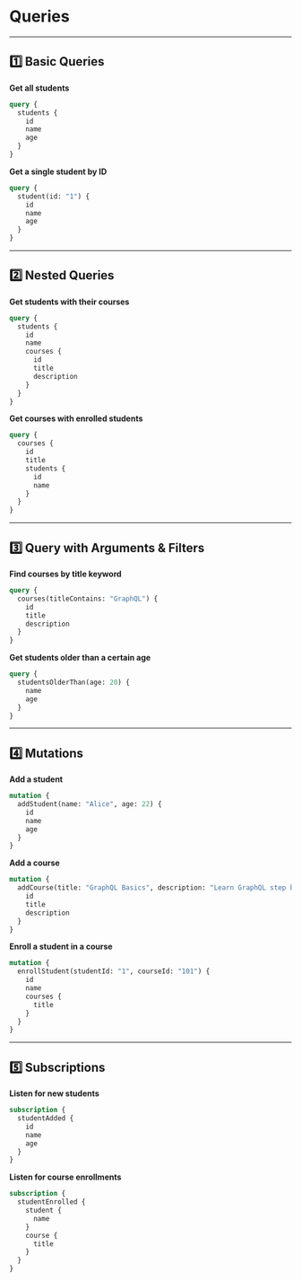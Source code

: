 # Queries

---

## **1️⃣ Basic Queries**

**Get all students**

```graphql
query {
  students {
    id
    name
    age
  }
}
```

**Get a single student by ID**

```graphql
query {
  student(id: "1") {
    id
    name
    age
  }
}
```

---

## **2️⃣ Nested Queries**

**Get students with their courses**

```graphql
query {
  students {
    id
    name
    courses {
      id
      title
      description
    }
  }
}
```

**Get courses with enrolled students**

```graphql
query {
  courses {
    id
    title
    students {
      id
      name
    }
  }
}
```

---

## **3️⃣ Query with Arguments & Filters**

**Find courses by title keyword**

```graphql
query {
  courses(titleContains: "GraphQL") {
    id
    title
    description
  }
}
```

**Get students older than a certain age**

```graphql
query {
  studentsOlderThan(age: 20) {
    name
    age
  }
}
```

---

## **4️⃣ Mutations**

**Add a student**

```graphql
mutation {
  addStudent(name: "Alice", age: 22) {
    id
    name
    age
  }
}
```

**Add a course**

```graphql
mutation {
  addCourse(title: "GraphQL Basics", description: "Learn GraphQL step by step") {
    id
    title
    description
  }
}
```

**Enroll a student in a course**

```graphql
mutation {
  enrollStudent(studentId: "1", courseId: "101") {
    id
    name
    courses {
      title
    }
  }
}
```

---

## **5️⃣ Subscriptions**

**Listen for new students**

```graphql
subscription {
  studentAdded {
    id
    name
    age
  }
}
```

**Listen for course enrollments**

```graphql
subscription {
  studentEnrolled {
    student {
      name
    }
    course {
      title
    }
  }
}
```
